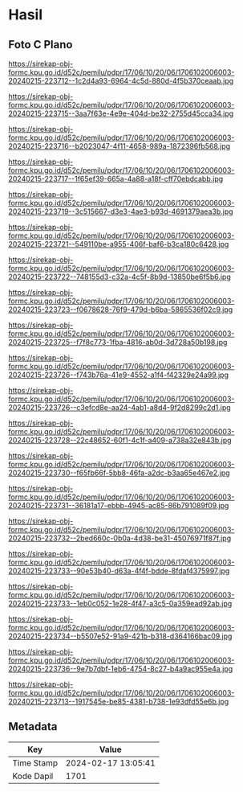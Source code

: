 # Hasil

## Foto C Plano

https://sirekap-obj-formc.kpu.go.id/d52c/pemilu/pdpr/17/06/10/20/06/1706102006003-20240215-223712--1c2d4a93-6964-4c5d-880d-4f5b370ceaab.jpg

https://sirekap-obj-formc.kpu.go.id/d52c/pemilu/pdpr/17/06/10/20/06/1706102006003-20240215-223715--3aa7f63e-4e9e-404d-be32-2755d45cca34.jpg

https://sirekap-obj-formc.kpu.go.id/d52c/pemilu/pdpr/17/06/10/20/06/1706102006003-20240215-223716--b2023047-4f11-4658-989a-1872396fb568.jpg

https://sirekap-obj-formc.kpu.go.id/d52c/pemilu/pdpr/17/06/10/20/06/1706102006003-20240215-223717--1f65ef39-665a-4a88-a18f-cff70ebdcabb.jpg

https://sirekap-obj-formc.kpu.go.id/d52c/pemilu/pdpr/17/06/10/20/06/1706102006003-20240215-223719--3c515667-d3e3-4ae3-b93d-4691379aea3b.jpg

https://sirekap-obj-formc.kpu.go.id/d52c/pemilu/pdpr/17/06/10/20/06/1706102006003-20240215-223721--549110be-a955-406f-baf6-b3ca180c6428.jpg

https://sirekap-obj-formc.kpu.go.id/d52c/pemilu/pdpr/17/06/10/20/06/1706102006003-20240215-223722--748155d3-c32a-4c5f-8b9d-13850be6f5b6.jpg

https://sirekap-obj-formc.kpu.go.id/d52c/pemilu/pdpr/17/06/10/20/06/1706102006003-20240215-223723--f0678628-76f9-479d-b6ba-5865536f02c9.jpg

https://sirekap-obj-formc.kpu.go.id/d52c/pemilu/pdpr/17/06/10/20/06/1706102006003-20240215-223725--f7f8c773-1fba-4816-ab0d-3d728a50b198.jpg

https://sirekap-obj-formc.kpu.go.id/d52c/pemilu/pdpr/17/06/10/20/06/1706102006003-20240215-223726--f743b76a-41e9-4552-a1f4-f42329e24a99.jpg

https://sirekap-obj-formc.kpu.go.id/d52c/pemilu/pdpr/17/06/10/20/06/1706102006003-20240215-223726--c3efcd8e-aa24-4ab1-a8d4-9f2d8299c2d1.jpg

https://sirekap-obj-formc.kpu.go.id/d52c/pemilu/pdpr/17/06/10/20/06/1706102006003-20240215-223728--22c48652-60f1-4c1f-a409-a738a32e843b.jpg

https://sirekap-obj-formc.kpu.go.id/d52c/pemilu/pdpr/17/06/10/20/06/1706102006003-20240215-223730--f65fb66f-5bb8-46fa-a2dc-b3aa65e467e2.jpg

https://sirekap-obj-formc.kpu.go.id/d52c/pemilu/pdpr/17/06/10/20/06/1706102006003-20240215-223731--36181a17-ebbb-4945-ac85-86b791089f09.jpg

https://sirekap-obj-formc.kpu.go.id/d52c/pemilu/pdpr/17/06/10/20/06/1706102006003-20240215-223732--2bed660c-0b0a-4d38-be31-45076971f87f.jpg

https://sirekap-obj-formc.kpu.go.id/d52c/pemilu/pdpr/17/06/10/20/06/1706102006003-20240215-223733--90e53b40-d63a-4f4f-bdde-8fdaf4375997.jpg

https://sirekap-obj-formc.kpu.go.id/d52c/pemilu/pdpr/17/06/10/20/06/1706102006003-20240215-223733--1eb0c052-1e28-4f47-a3c5-0a359ead92ab.jpg

https://sirekap-obj-formc.kpu.go.id/d52c/pemilu/pdpr/17/06/10/20/06/1706102006003-20240215-223734--b5507e52-91a9-421b-b318-d364166bac09.jpg

https://sirekap-obj-formc.kpu.go.id/d52c/pemilu/pdpr/17/06/10/20/06/1706102006003-20240215-223736--9e7b7dbf-1eb6-4754-8c27-b4a9ac955e4a.jpg

https://sirekap-obj-formc.kpu.go.id/d52c/pemilu/pdpr/17/06/10/20/06/1706102006003-20240215-223713--1917545e-be85-4381-b738-1e93dfd55e6b.jpg


## Metadata

| Key        | Value               |
| ---------- | ------------------- |
| Time Stamp | 2024-02-17 13:05:41 |
| Kode Dapil | 1701                |



